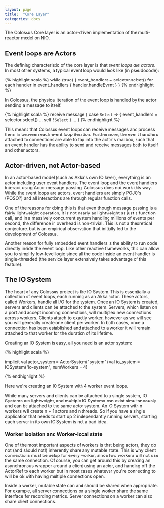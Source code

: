 ```yaml
---
layout: page
title:  "Core Layer"
categories: docs
---
```


The Colossus Core layer is an actor-driven implementation of the multi-reactor model on NIO.

## Event loops are Actors

The defining characteristic of the core layer is that _event loops are actors_.
In most other systems, a typical event loop would look like (in pseudocode):

{% highlight scala %}
while (true) {
  event_handlers = selector.select()
  for each handler in event_handlers {
    handler.handleEvent
  }
}
{% endhighlight %}

In Colossus, the physical iteration of the event loop is handled by the
actor sending a message to itself.

{% highlight scala %}
receive message {
  case `Select` => {
    event_handlers = selector.select()
    ...
    self ! `Select`
  }
  ...
}
{% endhighlight %}

This means that Colossus event loops can receive messages and process them in
between each event loop iteration.  Furthermore, the event handlers attached to
connections are able to tap into the actor's mailbox, such that an event
handler has the ability to send and receive messages both to itself and other
actors.

## Actor-driven, not Actor-based

In an actor-based model (such as Akka's own IO layer), everything is an actor
including user event handlers.  The event loop and the event handlers interact
using Actor message passing.  Colossus does not work this way.  While the event
loops are actors, event handlers are simply POJO's (POSO?) and all
interactions are through regular function calls.

One of the reasons for doing this is that even though message passing is a
fairly lightweight operation, it is not nearly as lightweight as just a
function call, and in a massively concurrent system handling millions of events
per second, the difference in overhead is non-trivial.  This is not a
theoretical conjecture, but is an empirical observation that initially led to
the development of Colossus.

Another reason for fully embedded event handlers is the ability to run code
directly inside the event loop.  Like other reactive frameworks, this can allow
you to simplify low-level logic since all the code inside an event handler is
single-threaded (the service layer extensively takes advantage of this
feature).

## The IO System

The heart of any Colossus project is the IO System.  This is essentially a
collection of event loops, each running as an Akka actor.  These actors, called
Workers, handle all I/O for the system.  Once an IO System is created, servers
and clients can be attached to the system.  Servers, which listen on a port and
accept incoming connections, will multiplex new connections across workers.
Clients attach to exactly worker, however as we will see you will generally
create one client per worker.  In both cases, once a connection has been
established and attached to a worker it will remain attached to that worker for
the duration of its lifetime.

Creating an IO System is easy, all you need is an actor system:

{% highlight scala %}

implicit val actor_system = ActorSystem("system")
val io_system = IOSystem("io-system", numWorkers = 4)

{% endhighlight %}

Here we're creating an IO System with 4 worker event loops.

While  many servers and clients can be attached to a single system, IO Systems
are lightweight, and multiple IO Systems can exist simultaneously and can be
attached to the same actor system.  An IO System with n workers will create n +
1 actors and n threads.  So if you have a single application that needs to
start up 2 independantly running servers, starting each server in its own IO
System is not a bad idea.

### Worker Isolation and Worker-local state

One of the most important aspects of workers is that being actors, they do not
(and should not!) inherently share any mutable state.  This is why client
connections must be setup for every worker, since two workers will not use the
same connection.  Of course, you can get around this by creating an
asynchronous wrapper around a client using an actor, and handing off the
ActorRef to each worker, but in most cases whatever you're connecting to will
be ok with having multiple connections open.

Inside a worker, mutable state can and should be shared when appropriate.  For
example, all server connections on a single worker share the same interface for
recording metrics.  Server connections on a worker can also share client
connections.

